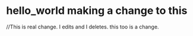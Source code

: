 # hello_world making a change to this
//This is real change. I edits and I deletes. 
this too is a change. 
 


